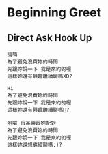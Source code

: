 # Beginning Greet

## Direct Ask Hook Up
```text
嗨嗨
為了避免浪費妳的時間
先跟妳說一下 我是來約的喔
這樣妳還有興趣繼續聊嗎XD?
```
```text
Hi
為了避免浪費妳的時間
先跟妳說一下 我是來約的喔
這樣妳還有興趣繼續聊嗎🤣?
```
```text
哈囉 很高興跟妳配對
為了避免浪費妳的時間
先跟妳說一下 我是來約的喔
這樣妳還想繼續聊嗎:)?
```
